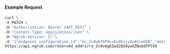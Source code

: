 <!-- Code generated for API Clients. DO NOT EDIT. -->

#### Example Request

```bash
curl \
-X PATCH \
-H "Authorization: Bearer {API_KEY}" \
-H "Content-Type: application/json" \
-H "Ngrok-Version: 2" \
-d '{"endpoint_configuration_id":"ec_2c8wK35P9LvEuXb1jyOuASleO1B","metadata":"{\"proto\": \"ssh\"}"}' \
https://api.ngrok.com/reserved_addrs/ra_2c8vmgEZwd2QG9ywXZNuQdfPlV8
```

